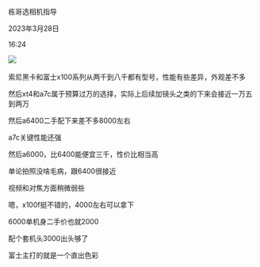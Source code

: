 栋哥选相机指导

2023年3月28日

16:24

![](..\..\..\assets\004_栋哥选相机指导_000.png)

索尼黑卡和富士x100系列从两千到八千都有型号，性能有些差异，外观差不多

然后xt4和a7c属于预算过万的选择，实际上后续加镜头之类的下来会接近一万五到两万

然后a6400二手配下来差不多8000左右

a7c关键性能还强

然后a6000，比6400能便宜三千，性价比相当高

单论拍照没啥毛病，跟6400很接近

视频和对焦方面稍微弱些

嗯，x100f挺不错的，4000左右可以拿下

6000单机身二手价也就2000

配个套机头3000出头够了

富士主打的就是一个直出色彩

 
